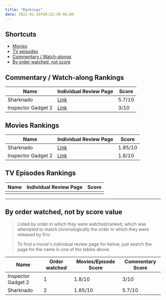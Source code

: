 ```yaml
---
title: "Rankings"
date: 2022-02-26T09:22:39-05:00
---
```


## Shortcuts

* [Movies](#movies-rankings)
* [TV episodes](#tv-episodes-rankings)
* [Commentary / Watch-alongs](#commentary--watch-along-rankings)
* [By order watched, not score](#by-order-watched-not-by-score-value)

## Commentary / Watch-along Rankings

| Name               | Individual Review Page                     | Score  |
| ---                | ---                                        | ---    |
| Sharknado          | [Link](/post/movies/2013/sharknado)        | 5.7/10 |
| Inspector Gadget 2 | [Link](/post/movies/2013/inspectorgadget2) | 3/10   |

## Movies Rankings

| Name               | Individual Review Page                     | Score   |
| ---                | ---                                        | ---     |
| Sharknado          | [Link](/post/movies/2013/sharknado)        | 1.85/10 |
| Inspector Gadget 2 | [Link](/post/movies/2013/inspectorgadget2) | 1.8/10  |

## TV Episodes Rankings

| Name | Individual Review Page | Score |
| ---  | ---                    | ---   |
|      |                        |

---

## By order watched, not by score value

> Listed by order in which they were watched/ranked, which was attempted to match chronologically
> the order in which they were released by Eric
>
> To find a movie's individual review page for below, just search the page for the name in one of the tables above.

| Name               | Order watched | Movies/Episode Score | Commentary Score |
| ---                | ---           | ---                  | ---              |
| Inspector Gadget 2 | 1             | 1.8/10               | 3/10             |
| Sharknado          | 2             | 1.85/10              | 5.7/10           |
